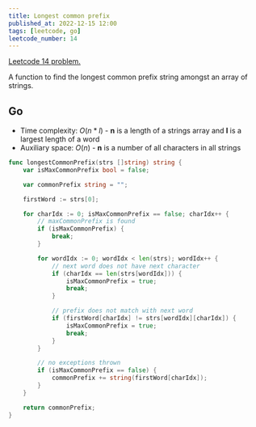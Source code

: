 ```yaml
---
title: Longest common prefix
published_at: 2022-12-15 12:00
tags: [leetcode, go]
leetcode_number: 14
---
```


[Leetcode 14 problem.](https://leetcode.com/problems/longest-common-prefix/)

A function to find the longest common prefix string amongst an array of strings.

## Go

- Time complexity: $O(n * l)$ - **n** is a length of a strings array and **l**
  is a largest length of a word
- Auxiliary space: $O(n)$ - **n** is a number of all characters in all strings

```go
func longestCommonPrefix(strs []string) string {
    var isMaxCommonPrefix bool = false;

    var commonPrefix string = "";

    firstWord := strs[0];

    for charIdx := 0; isMaxCommonPrefix == false; charIdx++ {
	    // maxCommonPrefix is found
        if (isMaxCommonPrefix) {
            break;
        }

        for wordIdx := 0; wordIdx < len(strs); wordIdx++ {
	        // next word does not have next character
            if (charIdx == len(strs[wordIdx])) {
                isMaxCommonPrefix = true;
                break;
            }

	        // prefix does not match with next word
            if (firstWord[charIdx] != strs[wordIdx][charIdx]) {
                isMaxCommonPrefix = true;
                break;
            }
        }

		// no exceptions thrown
        if (isMaxCommonPrefix == false) {
            commonPrefix += string(firstWord[charIdx]);
        }
    }

    return commonPrefix;
}
```
